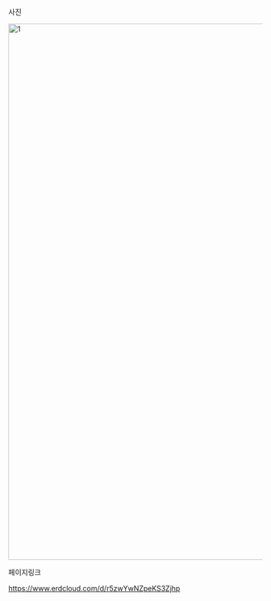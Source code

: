 사진

<img width="1062" alt="1" src="https://user-images.githubusercontent.com/108222981/179445314-54024b3b-0072-42b7-91a8-4ab4fbcceee3.PNG">


페이지링크

https://www.erdcloud.com/d/r5zwYwNZpeKS3Zjhp